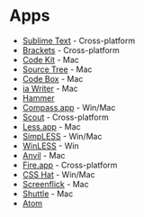 # Apps

- [Sublime Text](http://www.sublimetext.com/)  - Cross-platform
- [Brackets](http://brackets.io/) - Cross-platform
- [Code Kit](http://incident57.com/codekit/) - Mac
- [Source Tree](http://www.sourcetreeapp.com/) - Mac
- [Code Box](http://www.codeboxapp.com/) - Mac
- [ia Writer](http://www.iawriter.com/mac/) - Mac
- [Hammer](http://hammerformac.com/)
- [Compass.app](http://compass.handlino.com/) - Win/Mac
- [Scout](http://mhs.github.com/scout-app/) - Cross-platform
- [Less.app](http://incident57.com/less/) - Mac
- [SimpLESS](http://wearekiss.com/simpless) - Win/Mac
- [WinLESS](http://winless.org/) - Win
- [Anvil](http://anvilformac.com/) - Mac
- [Fire.app](http://fireapp.handlino.com/) - Cross-platform
- [CSS Hat](http://csshat.com/) - Win/Mac
- [Screenflick](http://www.araelium.com/screenflick) - Mac
- [Shuttle](http://fitztrev.github.io/shuttle/) - Mac
- [Atom](https://atom.io/)
